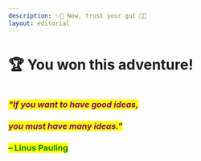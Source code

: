 ```yaml
---
description: ✨🌹 Now, trust your gut 🌹✨
layout: editorial
---
```


# 🏆 You won this adventure!

<figure><img src="../../../../../../.gitbook/assets/pexels-btgl-♡-3689671.jpg" alt=""><figcaption></figcaption></figure>

### _<mark style="color:purple;">"If you want to have good ideas,</mark>_&#x20;

### &#x20;                                               _<mark style="color:purple;">you must have many ideas."</mark>_&#x20;

### &#x20;                                                                                                               <mark style="color:green;">– Linus Pauling</mark>
